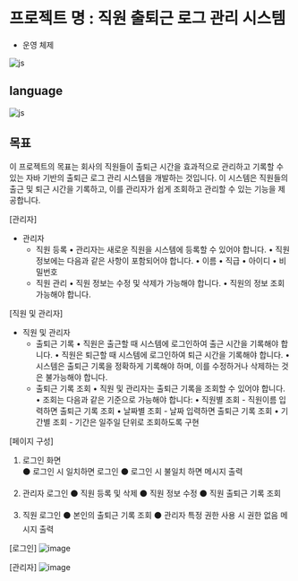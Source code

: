 # 프로젝트 명 : 직원 출퇴근 로그 관리 시스템


- 운영 체제

![js](https://img.shields.io/badge/Windows-0078D6?style=for-the-badge&logo=windows&logoColor=white)

## language

![js](https://img.shields.io/badge/Java-ED8B00?style=for-the-badge&logo=openjdk&logoColor=white)

## 목표
이 프로젝트의 목표는 회사의 직원들이 출퇴근 시간을 효과적으로 관리하고 
기록할 수 있는 자바 기반의 출퇴근 로그 관리 시스템을 개발하는 것입니다. 이 
시스템은 직원들의 출근 및 퇴근 시간을 기록하고, 이를 관리자가 쉽게 조회하고 
관리할 수 있는 기능을 제공합니다.

[관리자] 
- 관리자 
  - 직원 등록 
    • 관리자는 새로운 직원을 시스템에 등록할 수 있어야 합니다. 
    • 직원 정보에는 다음과 같은 사항이 포함되어야 합니다. 
    • 이름 
    • 직급 
    • 아이디 
    • 비밀번호 
  - 직원 관리 
    • 직원 정보는 수정 및 삭제가 가능해야 합니다. 
    • 직원의 정보 조회 가능해야 합니다. 
 
[직원 및 관리자] 
- 직원 및 관리자
  - 출퇴근 기록 
    • 직원은 출근할 때 시스템에 로그인하여 출근 시간을 기록해야 합니다. 
    • 직원은 퇴근할 때 시스템에 로그인하여 퇴근 시간을 기록해야 합니다. 
    • 시스템은 출퇴근 기록을 정확하게 기록해야 하며, 이를 수정하거나 삭제하는 것은 불가능해야 합니다. 
  - 출퇴근 기록 조회 
    • 직원 및 관리자는 출퇴근 기록을 조회할 수 있어야 합니다. 
    • 조회는 다음과 같은 기준으로 가능해야 합니다: 
    • 직원별 조회 - 직원이름 입력하면 출퇴근 기록 조회 
    • 날짜별 조회 - 날짜 입력하면 출퇴근 기록 조회 
    • 기간별 조회 - 기간은 일주일 단위로 조회하도록 구현

[페이지 구성] 
  1. 로그인 화면  
    ⚫ 로그인 시 일치하면 로그인 
    ⚫ 로그인 시 불일치 하면 메시지 출력 
 
  2. 관리자 로그인 
    ⚫ 직원 등록 및 삭제 
    ⚫ 직원 정보 수정 
    ⚫ 직원 출퇴근 기록 조회 
  3. 직원 로그인 
    ⚫ 본인의 출퇴근 기록 조회 
    ⚫ 관리자 특정 권한 사용 시 권한 없음 메시지 출력

[로그인]
![image](https://github.com/user-attachments/assets/7e3312cc-314c-4fed-a477-8ba65880ef52)

[관리자]
![image](https://github.com/user-attachments/assets/a0e46302-5bd3-47c0-bbd1-34f0fbd9fe78)
